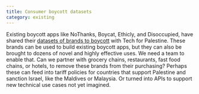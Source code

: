 ```yaml
---
title: Consumer boycott datasets
category: existing
---
```


Existing boycott apps like NoThanks, Boycat, Ethicly, and Disoccupied, have shared their [datasets of brands to boycott](https://github.com/TechForPalestine/boycott-israeli-consumer-goods-dataset) with Tech for Palestine. These brands can be used to build existing boycott apps, but they can also be brought to dozens of novel and highly effective uses. We need a team to enable that. Can we partner with grocery chains, restaurants, fast food chains, or hotels, to remove these brands from their purchasing? Perhaps these can feed into tariff policies for countries that support Palestine and sanction Israel, like the Maldives or Malaysia. Or turned into APIs to support new technical use cases not yet imagined.

